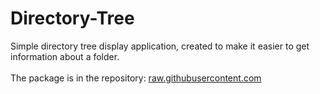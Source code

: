# Directory-Tree
Simple directory tree display application, created to make it easier to get information about a folder.\
\
The package is in the repository: [raw.githubusercontent.com](https://raw.githubusercontent.com/EICapitan/at-repository/master/x86_64/)
